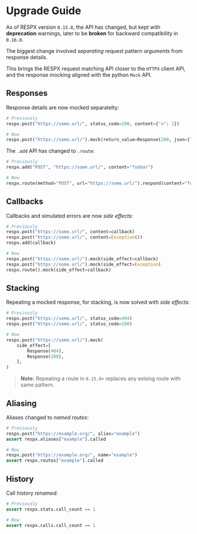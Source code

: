# Upgrade Guide

As of RESPX version `0.15.0`, the API has changed, but kept with **deprecation** warnings, later to be **broken** for backward compatibility in `0.16.0`.

The biggest change involved *separating* request pattern *arguments* from response details.

This brings the RESPX request matching API closer to the `HTTPX` client API, and the response mocking aligned with the python `Mock` API.

## Responses
Response details are now mocked separatelty:
``` python
# Previously
respx.post("https://some.url/", status_code=200, content={"x": 1})

# Now
respx.post("https://some.url/").mock(return_value=Response(200, json={"x": 1}))
```

The `.add` API has changed to `.route`:
``` python
# Previously
respx.add("POST", "https://some.url/", content="foobar")

# Now
respx.route(method="POST", url="https://some.url/").respond(content="foobar")
```

## Callbacks
Callbacks and simulated errors are now *side effects*:
``` python
# Previously
respx.post("https://some.url/", content=callback)
respx.post("https://some.url/", content=Exception())
respx.add(callback)

# Now
respx.post("https://some.url/").mock(side_effect=callback)
respx.post("https://some.url/").mock(side_effect=Exception)
respx.route().mock(side_effect=callback)
```

## Stacking
Repeating a mocked response, for stacking, is now solved with *side effects*:
``` python
# Previously
respx.post("https://some.url/", status_code=404)
respx.post("https://some.url/", status_code=200)

# Now
respx.post("https://some.url/").mock(
    side_effect=[
        Response(404),
        Response(200),
    ],
)
```
> **Note:** Repeating a route in `0.15.0+` replaces any exising route with same pattern.

## Aliasing
Aliases changed to *named routes*:
``` python
# Previously
respx.post("https://example.org/", alias="example")
assert respx.aliases["example"].called

# Now
respx.post("https://example.org/", name="example")
assert respx.routes["example"].called
```

## History
Call history *renamed*:
``` python
# Previously
assert respx.stats.call_count == 1

# Now
assert respx.calls.call_count == 1
```


